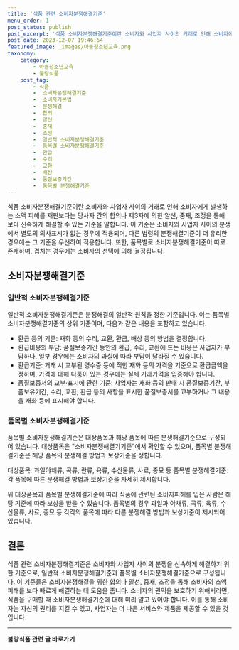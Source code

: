 ```yaml
---
title: '식품 관련 소비자분쟁해결기준'
menu_order: 1
post_status: publish
post_excerpt: '식품 소비자분쟁해결기준이란 소비자와 사업자 사이의 거래로 인해 소비자에게 발생하는 소액 피해를 재판보다는 당사자 간의 합의나 제3자에 의한 알선, 중재, 조정을 통해 보다 신속하게 해결할 수 있는 기준을 말합니다. 이 기준은 소비자와 사업자 사이의 분쟁에서 별도의 의사표시가 없는 경우에 적용되며, 다른 법령의 분쟁해결기준이 더 유리한 경우에는 그 기준을 우선하여 적용합니다. 또한, 품목별로 소비자분쟁해결기준이 따로 존재하며, 겹치는 경우에는 소비자의 선택에 의해 결정됩니다.'
post_date: 2023-12-07 19:46:54
featured_image: _images/아동청소년교육.png
taxonomy:
    category:
        - 아동청소년교육
        - 불량식품
    post_tag:
        - 식품
        -  소비자분쟁해결기준
        -  소비자기본법
        -  분쟁해결
        -  합의
        -  알선
        -  중재
        -  조정
        -  일반적 소비자분쟁해결기준
        -  품목별 소비자분쟁해결기준
        -  환급
        -  수리
        -  교환
        -  배상
        -  품질보증기간
        -  품목별 분쟁해결기준
---
```



식품 소비자분쟁해결기준이란 소비자와 사업자 사이의 거래로 인해 소비자에게 발생하는 소액 피해를 재판보다는 당사자 간의 합의나 제3자에 의한 알선, 중재, 조정을 통해 보다 신속하게 해결할 수 있는 기준을 말합니다. 이 기준은 소비자와 사업자 사이의 분쟁에서 별도의 의사표시가 없는 경우에 적용되며, 다른 법령의 분쟁해결기준이 더 유리한 경우에는 그 기준을 우선하여 적용합니다. 또한, 품목별로 소비자분쟁해결기준이 따로 존재하며, 겹치는 경우에는 소비자의 선택에 의해 결정됩니다.

## 소비자분쟁해결기준

### 일반적 소비자분쟁해결기준

일반적 소비자분쟁해결기준은 분쟁해결의 일반적 원칙을 정한 기준입니다. 이는 품목별 소비자분쟁해결기준의 상위 기준이며, 다음과 같은 내용을 포함하고 있습니다.

- 환급 등의 기준: 재화 등의 수리, 교환, 환급, 배상 등의 방법을 결정합니다.
- 환급비용의 부담: 품질보증기간 동안의 환급, 수리, 교환에 드는 비용은 사업자가 부담하나, 일부 경우에는 소비자의 과실에 따라 부담이 달라질 수 있습니다.
- 환급기준: 거래 시 교부된 영수증 등에 적힌 재화 등의 가격을 기준으로 환급금액을 정하며, 가격에 대해 다툼이 있는 경우에는 실제 거래가격을 입증해야 합니다.
- 품질보증서의 교부·표시에 관한 기준: 사업자는 재화 등의 판매 시 품질보증기간, 부품보유기간, 수리, 교환, 환급 등의 사항을 표시한 품질보증서를 교부하거나 그 내용을 재화 등에 표시해야 합니다.

### 품목별 소비자분쟁해결기준

품목별 소비자분쟁해결기준은 대상품목과 해당 품목에 따른 분쟁해결기준으로 구성되어 있습니다. 대상품목은 "소비자분쟁해결기기준"에서 확인할 수 있으며, 품목별 분쟁해결기준은 해당 품목의 분쟁해결 방법과 보상기준을 정합니다.

대상품목: 과일야채류, 곡류, 란류, 육류, 수산물류, 사료, 종묘 등
품목별 분쟁해결기준: 각 품목에 따른 분쟁해결 방법과 보상기준을 자세히 제시합니다.

위 대상품목과 품목별 분쟁해결기준에 따라 식품에 관련된 소비자피해를 입은 사람은 해당 기준에 따라 보상을 받을 수 있습니다. 품목별의 경우 과일과 야채류, 곡류, 육류, 수산물류, 사료, 종묘 등 각각의 품목에 따라 다른 분쟁해결 방법과 보상기준이 제시되어 있습니다.

## 결론

식품 관련 소비자분쟁해결기준은 소비자와 사업자 사이의 분쟁을 신속하게 해결하기 위한 기준으로, 일반적 소비자분쟁해결기준과 품목별 소비자분쟁해결기준으로 구성됩니다. 이 기준들은 소비자분쟁해결을 위한 합의나 알선, 중재, 조정을 통해 소비자의 소액 피해를 보다 빠르게 해결하는 데 도움을 줍니다. 소비자의 권익을 보호하기 위해서라면, 식품을 구매할 때 소비자분쟁해결기준에 대해 미리 알고 있어야 합니다. 이를 통해 소비자는 자신의 권리를 지킬 수 있고, 사업자는 더 나은 서비스와 제품을 제공할 수 있을 것입니다.
<!-- wp:separator -->
<hr class="wp-block-separator has-alpha-channel-opacity"/>
<!-- /wp:separator -->

<!-- wp:group {"backgroundColor":"base","layout":{"type":"constrained"}} -->
<div class="wp-block-group has-base-background-color has-background"><!-- wp:paragraph {"align":"center","fontSize":"medium"} -->
<p class="has-text-align-center has-large-font-size"><strong>불량식품 관련 글 바로가기</strong></p>
<!-- /wp:paragraph -->


<!-- wp:latest-posts
{"categories":[{"id":31950,"count":19,"description":"","link":"https://uknowlaw.com/category/%eb%b6%88%eb%9f%89%ec%8b%9d%ed%92%88/","name":"불량식품","slug":"불량식품","taxonomy":"category","parent":0,"meta":[],"_links":{"self":[{"href":"https://uknowlaw.com/wp-json/wp/v2/categories/31950"}],"collection":[{"href":"https://uknowlaw.com/wp-json/wp/v2/categories"}],"about":[{"href":"https://uknowlaw.com/wp-json/wp/v2/taxonomies/category"}],"wp:post_type":[{"href":"https://uknowlaw.com/wp-json/wp/v2/posts?categories=31950"}],"curies":[{"name":"wp","href":"https://api.w.org/{rel}","templated":true}]}}],"postsToShow":100,"excerptLength":28,"postLayout":"grid","columns":2,"featuredImageAlign":"left","featuredImageSizeSlug":"large","fontSize":"small"} /--></div>
<!-- /wp:group -->